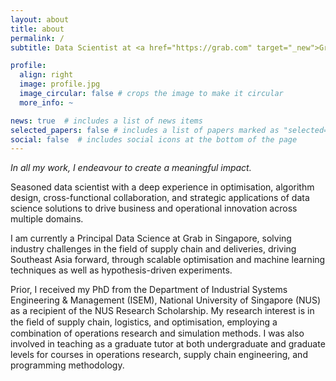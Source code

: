 ```yaml
---
layout: about
title: about
permalink: /
subtitle: Data Scientist at <a href="https://grab.com" target="_new">Grab</a>.

profile:
  align: right
  image: profile.jpg
  image_circular: false # crops the image to make it circular
  more_info: ~

news: true  # includes a list of news items
selected_papers: false # includes a list of papers marked as "selected={true}"
social: false  # includes social icons at the bottom of the page
---
```


_In all my work, I endeavour to create a meaningful impact._

Seasoned data scientist with a deep experience in optimisation, algorithm design, cross-functional collaboration, and strategic applications of data science solutions to drive business and operational innovation across multiple domains.

I am currently a Principal Data Science at Grab in Singapore, solving industry challenges in the field of supply chain and deliveries, driving Southeast Asia forward, through scalable optimisation and machine learning techniques as well as hypothesis-driven experiments.

Prior, I received my PhD from the Department of Industrial Systems Engineering & Management (ISEM), National University of Singapore (NUS) as a recipient of the NUS Research Scholarship.
My research interest is in the ﬁeld of supply chain, logistics, and optimisation, employing a combination of operations research and simulation methods.
I was also involved in teaching as a graduate tutor at both undergraduate and graduate levels for courses in operations research, supply chain engineering, and programming methodology.
